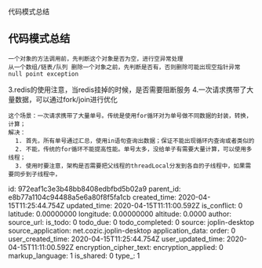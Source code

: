 代码模式总结

## 代码模式总结

```
一个对象的方法调用前，先判断这个对象是否为空，进行空异常处理
从一个数组/链表/队列 删除一个对象之前，先判断是否有，否则删除可能出现空指针异常 null point exception
```
3.redis的使用注意，当redis挂掉的时候，是否需要阻断服务
4.一次请求携带了大量数据，可以通过fork/join进行优化
  ```
  这个场景：一次请求携带了大量单号。传统是使用for循环对为单号做不同数据的封装，转换，计算；
  解决：
    1. 首先，所有单号通过汇总，使用in语句查询出数据；保证不能出现循环内查询或者类似的
    2. 不能，传统的for循环不能提高性能。单号太多，没给单子有需要大量计算，可以使用多线程；
    3. 使用时要注意，架构是否需要把父线程的threadLocal分发到各自的子线程中，如果需要同步到子线程中，
  ```

id: 972eaf1c3e3b48bb8408edbfbd5b02a9
parent_id: e8b77a1104c94488a5e6a80f8f5fa1cb
created_time: 2020-04-15T11:25:44.754Z
updated_time: 2020-04-15T11:11:00.592Z
is_conflict: 0
latitude: 0.00000000
longitude: 0.00000000
altitude: 0.0000
author: 
source_url: 
is_todo: 0
todo_due: 0
todo_completed: 0
source: joplin-desktop
source_application: net.cozic.joplin-desktop
application_data: 
order: 0
user_created_time: 2020-04-15T11:25:44.754Z
user_updated_time: 2020-04-15T11:11:00.592Z
encryption_cipher_text: 
encryption_applied: 0
markup_language: 1
is_shared: 0
type_: 1